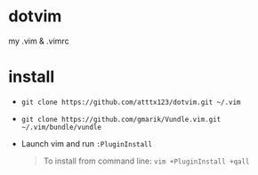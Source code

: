 dotvim
======

my .vim &amp; .vimrc

install
======

* ```git clone https://github.com/atttx123/dotvim.git ~/.vim```

* ```git clone https://github.com/gmarik/Vundle.vim.git ~/.vim/bundle/vundle```

* Launch vim and run ```:PluginInstall```

  > To install from command line: ```vim +PluginInstall +qall```
